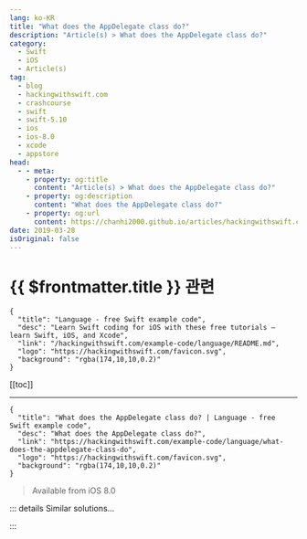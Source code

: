 ```yaml
---
lang: ko-KR
title: "What does the AppDelegate class do?"
description: "Article(s) > What does the AppDelegate class do?"
category:
  - Swift
  - iOS
  - Article(s)
tag: 
  - blog
  - hackingwithswift.com
  - crashcourse
  - swift
  - swift-5.10
  - ios
  - ios-8.0
  - xcode
  - appstore
head:
  - - meta:
    - property: og:title
      content: "Article(s) > What does the AppDelegate class do?"
    - property: og:description
      content: "What does the AppDelegate class do?"
    - property: og:url
      content: https://chanhi2000.github.io/articles/hackingwithswift.com/example-code/language/what-does-the-appdelegate-class-do.html
date: 2019-03-28
isOriginal: false
---
```


# {{ $frontmatter.title }} 관련

```component VPCard
{
  "title": "Language - free Swift example code",
  "desc": "Learn Swift coding for iOS with these free tutorials – learn Swift, iOS, and Xcode",
  "link": "/hackingwithswift.com/example-code/language/README.md",
  "logo": "https://hackingwithswift.com/favicon.svg",
  "background": "rgba(174,10,10,0.2)"
}
```

[[toc]]

---

```component VPCard
{
  "title": "What does the AppDelegate class do? | Language - free Swift example code",
  "desc": "What does the AppDelegate class do?",
  "link": "https://hackingwithswift.com/example-code/language/what-does-the-appdelegate-class-do",
  "logo": "https://hackingwithswift.com/favicon.svg",
  "background": "rgba(174,10,10,0.2)"
}
```

> Available from iOS 8.0

<!-- TODO: 작성 -->

<!-- 
If you create your app using one of Xcode’s built-in templates, you’ll automatically get an `AppDelegate` class in <FontIcon icon="fa-brands fa-swift"/>`AppDelegate.swift`, which comes with a handful of empty methods. 

This class is *supposed* to be there to handle application lifecycle events - i.e., responding to the app being launched, backgrounded, foregrounded, receiving data, and so on. However, in practice `AppDelegate` is often abused as an easy dumping group for shared data – any thing that is used in several view controllers often gets thrown into the app delegate, but that’s nearly always the wrong place for it.

You may also sometimes see folks creating their initial user interface inside `AppDelegate`. This is broadly a bad idea unless you’re just starting out – if you’ve done this, consider splitting off that layout code either into a coordinator or into a view containment subclass.

-->

::: details Similar solutions…

<!--
/quick-start/swiftui/how-to-add-an-appdelegate-to-a-swiftui-app">How to add an AppDelegate to a SwiftUI app 
/example-code/language/whats-the-difference-between-a-static-variable-and-a-class-variable">What’s the difference between a static variable and a class variable? 
/example-code/language/what-are-class-and-subtype-existentials">What are class and subtype existentials? 
/example-code/language/what-is-class-inheritance">What is class inheritance? 
/example-code/uikit/how-to-detect-when-your-size-class-changes">How to detect when your size class changes</a>
-->

:::

